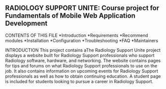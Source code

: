 RADIOLOGY SUPPORT UNITE: Course project for Fundamentals of Mobile Web Application Development
---------------------------------------------
CONTENTS OF THIS FILE
*Introduction
*Requirements
*Recommend modules
*Installation
*Configuration
*Troubleshooting
*FAQ
*Maintainers

INTRODUCTION
This project contains aThe Radiology Support Unite project displays a website built for Radiology Support professionals who support Radiology software, hardware, and networking.  The website contains pages for tips and forums on what Radiology Support professionals to use on the job. It also contains information on upcoming events for Radiology Support professionals as well as how to obtain continuing education.  A student page is included for students looking to pursue a career in Radiology Support.

